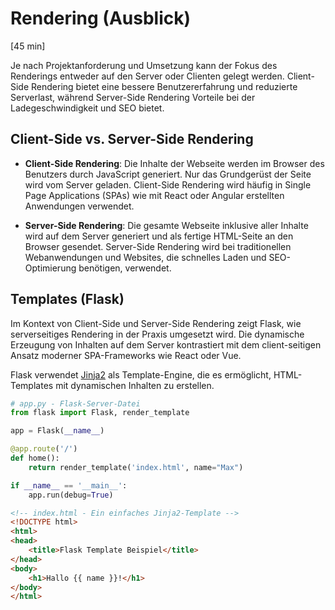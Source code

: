 # Rendering (Ausblick)
[45 min]

Je nach Projektanforderung und Umsetzung kann der Fokus des Renderings entweder auf den Server oder Clienten gelegt werden. Client-Side Rendering bietet eine bessere Benutzererfahrung und reduzierte Serverlast, während Server-Side Rendering Vorteile bei der Ladegeschwindigkeit und SEO bietet.

## **Client-Side vs. Server-Side Rendering**
- **Client-Side Rendering**: Die Inhalte der Webseite werden im Browser des Benutzers durch JavaScript generiert. Nur das Grundgerüst der Seite wird vom Server geladen. Client-Side Rendering wird häufig in Single Page Applications (SPAs) wie mit React oder Angular erstellten Anwendungen verwendet.

- **Server-Side Rendering**: Die gesamte Webseite inklusive aller Inhalte wird auf dem Server generiert und als fertige HTML-Seite an den Browser gesendet. Server-Side Rendering wird bei traditionellen Webanwendungen und Websites, die schnelles Laden und SEO-Optimierung benötigen, verwendet.

## Templates (Flask)
Im Kontext von Client-Side und Server-Side Rendering zeigt Flask, wie serverseitiges Rendering in der Praxis umgesetzt wird. Die dynamische Erzeugung von Inhalten auf dem Server kontrastiert mit dem client-seitigen Ansatz moderner SPA-Frameworks wie React oder Vue.

Flask verwendet [Jinja2](https://jinja.palletsprojects.com/en/3.1.x/) als Template-Engine, die es ermöglicht, HTML-Templates mit dynamischen Inhalten zu erstellen.

```python
# app.py - Flask-Server-Datei
from flask import Flask, render_template

app = Flask(__name__)

@app.route('/')
def home():
    return render_template('index.html', name="Max")

if __name__ == '__main__':
    app.run(debug=True)
```

```html
<!-- index.html - Ein einfaches Jinja2-Template -->
<!DOCTYPE html>
<html>
<head>
    <title>Flask Template Beispiel</title>
</head>
<body>
    <h1>Hallo {{ name }}!</h1>
</body>
</html>
```